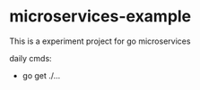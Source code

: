 # microservices-example

This is a experiment project for go microservices

daily cmds:

- go get ./...
